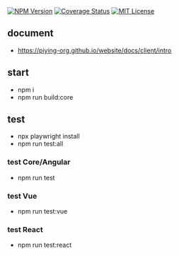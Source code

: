<div><a href="https://www.npmjs.com/package/@piying/view-core"><img src="https://img.shields.io/npm/v/@piying/view-core" alt="NPM Version" /></a> <a href="https://coveralls.io/github/piying-org/piying-view?branch=main"><img src="https://coveralls.io/repos/github/piying-org/piying-view/badge.svg" alt="Coverage Status" ></a> <a href=""><img src="https://img.shields.io/badge/License-MIT-teal.svg" alt="MIT License" /></a></div>

## document

- https://piying-org.github.io/website/docs/client/intro

## start

- npm i
- npm run build:core

## test

- npx playwright install
- npm run test:all

### test Core/Angular

- npm run test

### test Vue

- npm run test:vue

### test React

- npm run test:react
